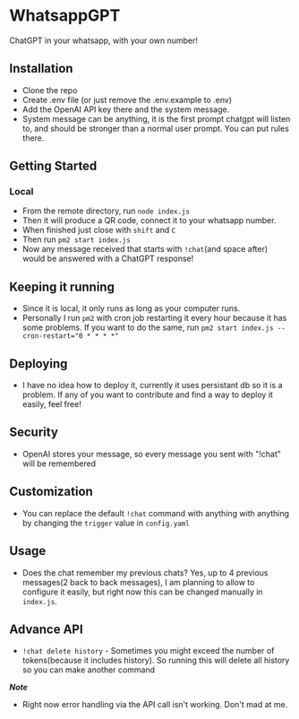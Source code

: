 # WhatsappGPT
ChatGPT in your whatsapp, with your own number!

## Installation
- Clone the repo
- Create .env file (or just remove the .env.example to .env)
- Add the OpenAI API key there and the system message.
- System message can be anything, it is the first prompt chatgpt will listen to, and should be stronger than a normal user prompt. You can put rules there.

## Getting Started

### Local
- From the remote directory, run `node index.js`
- Then it will produce a QR code, connect it to your whatsapp number.
- When finished just close with `shift` and `C`
- Then run `pm2 start index.js`
- Now any message received that starts with `!chat`(and space after) would be answered with a ChatGPT response!

## Keeping it running
- Since it is local, it only runs as long as your computer runs.
- Personally I run `pm2` with cron job restarting it every hour because it has some problems. If you want to do the same, run `pm2 start index.js --cron-restart="0 * * * *"`

## Deploying
- I have no idea how to deploy it, currently it uses persistant db so it is a problem. If any of you want to contribute and find a way to deploy it easily, feel free!

## Security
- OpenAI stores your message, so every message you sent with "!chat" will be remembered

## Customization
- You can replace the default `!chat` command with anything with anything by changing the `trigger` value in `config.yaml`

## Usage
- Does the chat remember my previous chats? Yes, up to 4 previous messages(2 back to back messages), I am planning to allow to configure it easily, but right now this can be changed manually in `index.js`.

## Advance API
- `!chat delete history` - Sometimes you might exceed the number of tokens(because it includes history). So running this will delete all history so you can make another command

***Note***
- Right now error handling via the API call isn't working. Don't mad at me.